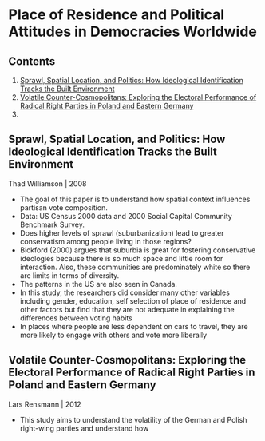 # Place of Residence and Political Attitudes in Democracies Worldwide

## Contents
1. [Sprawl, Spatial Location, and Politics: How Ideological Identification Tracks the Built Environment](#williamson-2008)
2. [Volatile Counter-Cosmopolitans: Exploring the Electoral Performance of Radical Right Parties in Poland and Eastern Germany](#rensmann2012)
3. 

## <a name="williamson-2008"></a> Sprawl, Spatial Location, and Politics: How Ideological Identification Tracks the Built Environment
Thad Williamson | 2008

* The goal of this paper is to understand how spatial context influences partisan vote composition.
* Data: US Census 2000 data and 2000 Social Capital Community Benchmark Survey.
* Does higher levels of sprawl (suburbanization) lead to greater conservatism among people living in those regions? 
* Bickford (2000) argues that suburbia is great for fostering conservative ideologies because there is so much space and little room for interaction. Also, these communities are predominately white so there are limits in terms of diversity.
* The patterns in the US are also seen in Canada.
* In this study, the researchers did consider many other variables including gender, education, self selection of place of residence and other factors but find that they are not adequate in explaining the differences between voting habits
* In places where people are less dependent on cars to travel, they are more likely to engage with others and vote more liberally

## <a name="rensmann2012"></a> Volatile Counter-Cosmopolitans: Exploring the Electoral Performance of Radical Right Parties in Poland and Eastern Germany
Lars Rensmann | 2012

* This study aims to understand the volatility of the German and Polish right-wing parties and understand how 